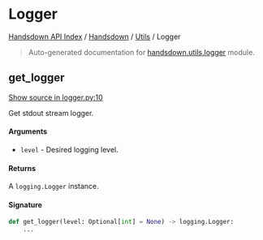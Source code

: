 # Logger

[Handsdown API Index](../../README.md#handsdown-api-index) /
[Handsdown](../index.md#handsdown) /
[Utils](./index.md#utils) /
Logger

> Auto-generated documentation for [handsdown.utils.logger](https://github.com/vemel/handsdown/blob/main/handsdown/utils/logger.py) module.

## get_logger

[Show source in logger.py:10](https://github.com/vemel/handsdown/blob/main/handsdown/utils/logger.py#L10)

Get stdout stream logger.

#### Arguments

- `level` - Desired logging level.

#### Returns

A `logging.Logger` instance.

#### Signature

```python
def get_logger(level: Optional[int] = None) -> logging.Logger:
    ...
```



